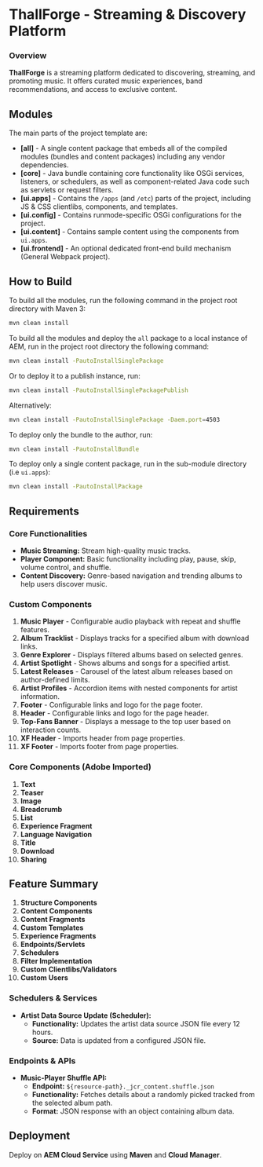 # ThallForge - Streaming & Discovery Platform

### **Overview**
**ThallForge** is a streaming platform dedicated to discovering, streaming, and promoting music. It offers curated music experiences, band recommendations, and access to exclusive content.

## Modules

The main parts of the project template are:

- **[all]** - A single content package that embeds all of the compiled modules (bundles and content packages) including any vendor dependencies.
- **[core]** - Java bundle containing core functionality like OSGi services, listeners, or schedulers, as well as component-related Java code such as servlets or request filters.
- **[ui.apps]** - Contains the `/apps` (and `/etc`) parts of the project, including JS & CSS clientlibs, components, and templates.
- **[ui.config]** - Contains runmode-specific OSGi configurations for the project.
- **[ui.content]** - Contains sample content using the components from `ui.apps`.
- **[ui.frontend]** - An optional dedicated front-end build mechanism (General Webpack project).

## How to Build

To build all the modules, run the following command in the project root directory with Maven 3:

```bash
mvn clean install
```

To build all the modules and deploy the `all` package to a local instance of AEM, run in the project root directory the following command:

```bash
mvn clean install -PautoInstallSinglePackage
```

Or to deploy it to a publish instance, run:

```bash
mvn clean install -PautoInstallSinglePackagePublish
```

Alternatively:

```bash
mvn clean install -PautoInstallSinglePackage -Daem.port=4503
```

To deploy only the bundle to the author, run:

```bash
mvn clean install -PautoInstallBundle
```

To deploy only a single content package, run in the sub-module directory (i.e `ui.apps`):

```bash
mvn clean install -PautoInstallPackage
```

## Requirements

### Core Functionalities

- **Music Streaming:** Stream high-quality music tracks.
- **Player Component:** Basic functionality including play, pause, skip, volume control, and shuffle.
- **Content Discovery:** Genre-based navigation and trending albums to help users discover music.

### Custom Components
1. **Music Player** - Configurable audio playback with repeat and shuffle features.
2. **Album Tracklist** - Displays tracks for a specified album with download links.
3. **Genre Explorer** - Displays filtered albums based on selected genres.
4. **Artist Spotlight** - Shows albums and songs for a specified artist.
5. **Latest Releases** - Carousel of the latest album releases based on author-defined limits.
6. **Artist Profiles** - Accordion items with nested components for artist information.
7. **Footer** - Configurable links and logo for the page footer.
8. **Header** - Configurable links and logo for the page header.
9. **Top-Fans Banner** - Displays a message to the top user based on interaction counts.
10. **XF Header** - Imports header from page properties.
11. **XF Footer** - Imports footer from page properties.

### Core Components (Adobe Imported)
1. **Text**
2. **Teaser**
3. **Image**
4. **Breadcrumb**
5. **List**
6. **Experience Fragment**
7. **Language Navigation**
8. **Title**
9. **Download**
10. **Sharing**

## Feature Summary

1. **Structure Components**
2. **Content Components**
3. **Content Fragments**
4. **Custom Templates**
5. **Experience Fragments**
6. **Endpoints/Servlets**
7. **Schedulers**
8. **Filter Implementation**
9. **Custom Clientlibs/Validators**
10. **Custom Users**

### **Schedulers & Services**

- **Artist Data Source Update (Scheduler):**
  - **Functionality:** Updates the artist data source JSON file every 12 hours.
  - **Source:** Data is updated from a configured JSON file.

### **Endpoints & APIs**

- **Music-Player Shuffle API:**
  - **Endpoint:** `${resource-path}._jcr_content.shuffle.json`
  - **Functionality:** Fetches details about a randomly picked tracked from the selected album path.
  - **Format:** JSON response with an object containing album data.

## **Deployment**

Deploy on **AEM Cloud Service** using **Maven** and **Cloud Manager**.
